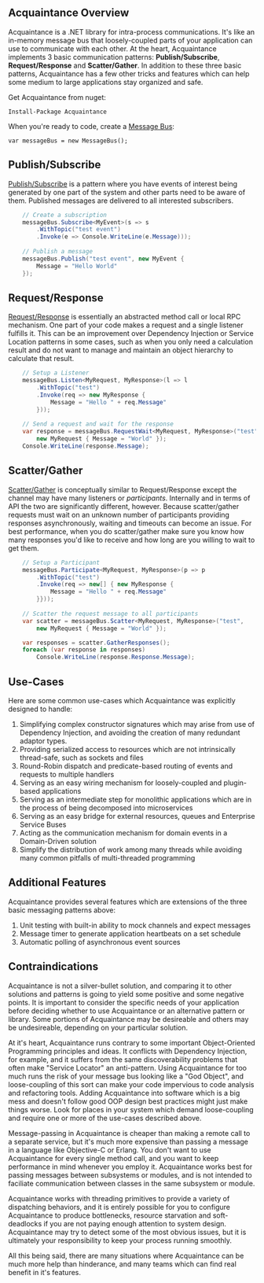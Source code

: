 ## Acquaintance Overview

Acquaintance is a .NET library for intra-process communications. It's like an in-memory message bus that loosely-coupled parts of your application can use to communicate with each other. At the heart, Acquaintance implements 3 basic communication patterns: **Publish/Subscribe**, **Request/Response** and **Scatter/Gather**. In addition to these three basic patterns, Acquaintance has a few other tricks and features which can help some medium to large applications stay organized and safe.

Get Acquaintance from nuget:

    Install-Package Acquaintance

When you're ready to code, create a [Message Bus](MessageBus.md):

    var messageBus = new MessageBus();

## Publish/Subscribe

[Publish/Subscribe](PubSub.md) is a pattern where you have events of interest being generated by one part of the system and other parts need to be aware of them. Published messages are delivered to all interested subscribers. 

```csharp
    // Create a subscription
    messageBus.Subscribe<MyEvent>(s => s
        .WithTopic("test event")
        .Invoke(e => Console.WriteLine(e.Message)));
    
    // Publish a message
    messageBus.Publish("test event", new MyEvent {
        Message = "Hello World"
    });
```
    
## Request/Response

[Request/Response](ReqRes.md) is essentially an abstracted method call or local RPC mechanism. One part of your code makes a request and a single listener fulfills it. This can be an improvement over Dependency Injection or Service Location patterns in some cases, such as when you only need a calculation result and do not want to manage and maintain an object hierarchy to calculate that result.

```csharp
    // Setup a Listener
    messageBus.Listen<MyRequest, MyResponse>(l => l
        .WithTopic("test")
        .Invoke(req => new MyResponse { 
            Message = "Hello " + req.Message"
        }));
    
    // Send a request and wait for the response
    var response = messageBus.RequestWait<MyRequest, MyResponse>("test", 
        new MyRequest { Message = "World" });
    Console.WriteLine(response.Message);
```

## Scatter/Gather

[Scatter/Gather](ScatterGather.md) is conceptually similar to Request/Response except the channel may have many listeners or *participants*.  Internally and in terms of API the two are significantly different, however. Because scatter/gather requests must wait on an unknown number of participants providing responses asynchronously, waiting and timeouts can become an issue. For best performance, when you do scatter/gather make sure you know how many responses you'd like to receive and how long are you willing to wait to get them.

```csharp
    // Setup a Participant
    messageBus.Participate<MyRequest, MyResponse>(p => p
        .WithTopic("test")
        .Invoke(req => new[] { new MyResponse { 
            Message = "Hello " + req.Message"
        }}));
    
    // Scatter the request message to all participants
    var scatter = messageBus.Scatter<MyRequest, MyResponse>("test", 
        new MyRequest { Message = "World" });

    var responses = scatter.GatherResponses();
    foreach (var response in responses)
        Console.WriteLine(response.Response.Message);
```

## Use-Cases

Here are some common use-cases which Acquaintance was explicitly designed to handle:

1. Simplifying complex constructor signatures which may arise from use of Dependency Injection, and avoiding the creation of many redundant adaptor types.
2. Providing serialized access to resources which are not intrinsically thread-safe, such as sockets and files
3. Round-Robin dispatch and predicate-based routing of events and requests to multiple handlers
4. Serving as an easy wiring mechanism for loosely-coupled and plugin-based applications
5. Serving as an intermediate step for monolithic applications which are in the process of being decomposed into microservices
6. Serving as an easy bridge for external resources, queues and Enterprise Service Buses
7. Acting as the communication mechanism for domain events in a Domain-Driven solution
8. Simplify the distribution of work among many threads while avoiding many common pitfalls of multi-threaded programming

## Additional Features

Acquaintance provides several features which are extensions of the three basic messaging patterns above:

1. Unit testing with built-in ability to mock channels and expect messages
2. Message timer to generate application heartbeats on a set schedule
3. Automatic polling of asynchronous event sources

## Contraindications

Acquaintance is not a silver-bullet solution, and comparing it to other solutions and patterns is going to yield some positive and some negative points. It is important to consider the specific needs of your application before deciding whether to use Acquaintance or an alternative pattern or library. Some portions of Acquaintance may be desireable and others may be undesireable, depending on your particular solution.

At it's heart, Acquaintance runs contrary to some important Object-Oriented Programming principles and ideas. It conflicts with Dependency Injection, for example, and it suffers from the same discoverability problems that often make "Service Locator" an anti-pattern. Using Acquaintance for too much runs the risk of your message bus looking like a "God Object", and loose-coupling of this sort can make your code impervious to code analysis and refactoring tools. Adding Acquaintance into software which is a big mess and doesn't follow good OOP design best practices might just make things worse. Look for places in your system which demand loose-coupling and require one or more of the use-cases described above. 

Message-passing in Acquaintance is cheaper than making a remote call to a separate service, but it's much more expensive than passing a message in a language like Objective-C or Erlang. You don't want to use Acquaintance for every single method call, and you want to keep performance in mind whenever you employ it. Acquaintance works best for passing messages between subsystems or modules, and is not intended to faciliate communication between classes in the same subsystem or module.

Acquaintance works with threading primitives to provide a variety of dispatching behaviors, and it is entirely possible for you to configure Acquaintance to produce bottlenecks, resource starvation and soft-deadlocks if you are not paying enough attention to system design. Acquaintance may try to detect some of the most obvious issues, but it is ultimately your responsibility to keep your process running smoothly.

All this being said, there are many situations where Acquaintance can be much more help than hinderance, and many teams which can find real benefit in it's features. 